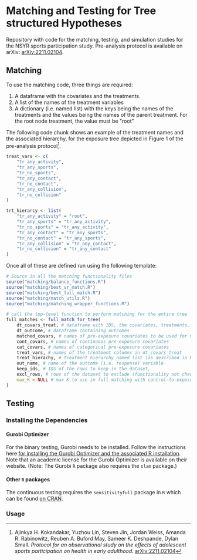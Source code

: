 # Matching and Testing for Tree structured Hypotheses

Repository with code for the matching, testing, and simulation studies for the NSYR sports participation study.
Pre-analysis protocol is available on arXiv: [arXiv:2211.02104](https://arxiv.org/abs/2211.02104).

## Matching

To use the matching code, three things are required:

1. A dataframe with the covariates and the treatments.
2. A list of the names of the treatment variables
3. A dictionary (i.e. named list) with the keys being the names of the treatments and the values being the names of the parent treatment. For the root node treatment, the value must be "root"

The following code chunk shows an example of the treatment names and the associated hierarchy, for the exposure tree depicted in Figure 1 of the pre-analysis protocol[^1].

```r
treat_vars <- c(
    "tr_any_activity",
    "tr_any_sports",
    "tr_no_sports",
    "tr_any_contact",
    "tr_no_contact",
    "tr_any_collision",
    "tr_no_collision"
)

trt_hierarcy <- list(
    "tr_any_activity" = "root",
    "tr_any_sports" = "tr_any_activity",
    "tr_no_sports" = "tr_any_activity",
    "tr_any_contact" = "tr_any_sports",
    "tr_no_contact" = "tr_any_sports",
    "tr_any_collision" = "tr_any_contact",
    "tr_no_collision" = "tr_any_contact"
)
```

Once all of these are defined run using the following template:

```r
# Source in all the matching functionality files
source("matching/balance_functions.R")
source("matching/best_vr_match.R")
source("matching/best_full_match.R")
source("matching/match_utils.R")
source("matching/matching_wrapper_functions.R")

# call the top-level function to perform matching for the entire tree
full_matches <- full_match_for_tree(
    dt_covars_treat, # dataframe with IDS, the covariates, treatments, and prop scores for treatments
    dt_outcome, # dataframe containing outcomes
    matched_covars, # names of pre-exposure covariates to be used for matching
    cont_covars, # names of continuous pre-exposure covariates
    cat_covars, # names of categorical pre-exposure covariates
    treat_vars, # names of the treatment columns in dt_covars_treat
    treat_hierachy, # treatment hierarchy named list (as described in README)
    out_name, # name of the outcome (i.e. response) variable
    keep_ids, # IDS of the rows to keep in the dataset,
    excl_rows, # rows of the dataset to exclude (functionality not checked)
    max_K = NULL # max K to use in full matching with control-to-exposure is between 1:K and K:1
)
```

## Testing

### Installing the Dependencies

#### Gurobi Optimizer

For the binary testing, Gurobi needs to be installed.
Follow the instructions here [for installing the Gurobi Optimizer and the associated R installation](https://cran.r-project.org/web/packages/prioritizr/vignettes/gurobi_installation_guide.html).
Note that an academic license for the Gurobi Optimizer is available on their website.
(Note: The Gurobi `R` package also requires the `slam` package.)

#### Other `R` packages

The continuous testing requires the `sensitivityfull` package in `R` which can be found [on CRAN](https://cran.r-project.org/web/packages/sensitivityfull/index.html).

### Usage



[^1]: Ajinkya H. Kokandakar, Yuzhou Lin, Steven Jin, Jordan Weiss, Amanda R. Rabinowitz, Reuben A. Buford May, Sameer K. Deshpande, Dylan Small. _Protocol for an observational study on the effects of adolescent sports participation on health in early adulthood_. [arXiv:2211.02104](https://arxiv.org/abs/2211.02104)
